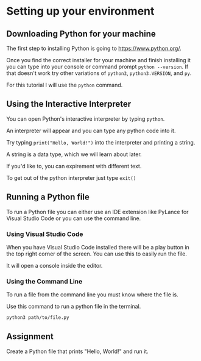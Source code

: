 # Setting up your environment

## Downloading Python for your machine

The first step to installing Python is going to https://www.python.org/.

Once you find the correct installer for your machine and finish installing it you can type into your console or command prompt `python --version`. If that doesn't work try other variations of `python3`, `python3.VERSION`, and `py`.

For this tutorial I will use the `python` command.

## Using the Interactive Interpreter

You can open Python's interactive interpreter by typing `python`.

An interpreter will appear and you can type any python code into it.

Try typing `print("Hello, World!")` into the interpreter and printing a string.

A string is a data type, which we will learn about later.

If you'd like to, you can expirement with different text.

To get out of the python interpreter just type `exit()`

## Running a Python file

To run a Python file you can either use an IDE extension like PyLance for Visual Studio Code or you can use the command line.

### Using Visual Studio Code

When you have Visual Studio Code installed there will be a play button in the top right corner of the screen. You can use this to easily run the file.

It will open a console inside the editor.

### Using the Command Line

To run a file from the command line you must know where the file is.


Use this command to run a python file in the terminal.

```bash
python3 path/to/file.py
```

## Assignment

Create a Python file that prints "Hello, World!" and run it.